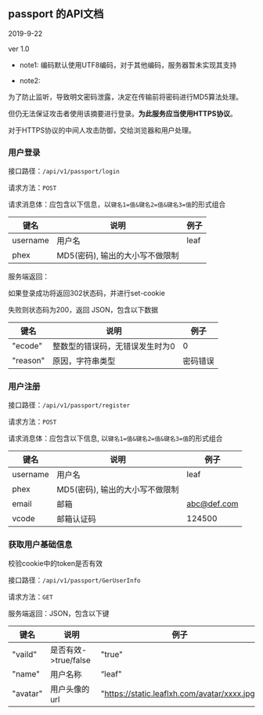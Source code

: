 ## passport 的API文档

2019-9-22

ver 1.0

- note1:  编码默认使用UTF8编码，对于其他编码，服务器暂未实现其支持

- note2: 

为了防止监听，导致明文密码泄露，决定在传输前将密码进行MD5算法处理。

但仍无法保证攻击者使用该摘要进行登录。**为此服务应当使用HTTPS协议**。

对于HTTPS协议的中间人攻击防御，交给浏览器和用户处理。

### 用户登录

接口路径：`/api/v1/passport/login`

请求方法：`POST`

请求消息体：应包含以下信息，以`键名1=值&键名2=值&键名3=值`的形式组合

| 键名     | 说明                            | 例子 |
| -------- | ------------------------------- | ---- |
| username | 用户名                          | leaf |
| phex     | MD5(密码), 输出的大小写不做限制 |      |

服务端返回：

如果登录成功将返回302状态码，并进行set-cookie

失败则状态码为200，返回 JSON，包含以下数据

| 键名     | 说明                            | 例子     |
| -------- | ------------------------------- | -------- |
| "ecode"  | 整数型的错误码，无错误发生时为0 | 0        |
| "reason" | 原因，字符串类型                | 密码错误 |



### 用户注册

接口路径：`/api/v1/passport/register`

请求方法：`POST`

请求消息体：应包含以下信息, 以`键名1=值&键名2=值&键名3=值`的形式组合

| 键名     | 说明 | 例子                            |
| -------- | ---- | ------------------------------- |
| username | 用户名 | leaf |
| phex     | MD5(密码), 输出的大小写不做限制     |  |
| email | 邮箱 | abc@def.com |
| vcode | 邮箱认证码 | 124500 |



### 获取用户基础信息

校验cookie中的token是否有效

接口路径：`/api/v1/passport/GerUserInfo`

请求方法：`GET`

服务端返回：JSON，包含以下键

| 键名     | 说明                 | 例子                                         |
| -------- | -------------------- | -------------------------------------------- |
| "vaild"  | 是否有效->true/false | "true"                                       |
| "name"   | 用户名称             | “leaf"                                       |
| "avatar" | 用户头像的url        | "https://static.leaflxh.com/avatar/xxxx.jpg" |

